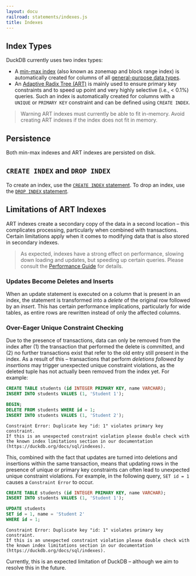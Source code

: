 ```yaml
---
layout: docu
railroad: statements/indexes.js
title: Indexes
---
```


## Index Types

DuckDB currently uses two index types:

* A [min-max index](https://en.wikipedia.org/wiki/Block_Range_Index) (also known as zonemap and block range index) is automatically created for columns of all [general-purpose data types](../sql/data_types/overview).
* An [Adaptive Radix Tree (ART)](https://db.in.tum.de/~leis/papers/ART.pdf) is mainly used to ensure primary key constraints and to speed up point and very highly selective (i.e., < 0.1%) queries. Such an index is automatically created for columns with a `UNIQUE` or `PRIMARY KEY` constraint and can be defined using `CREATE INDEX`.

> Warning ART indexes must currently be able to fit in-memory. Avoid creating ART indexes if the index does not fit in memory.

## Persistence

Both min-max indexes and ART indexes are persisted on disk.

## `CREATE INDEX` and `DROP INDEX`

To create an index, use the [`CREATE INDEX` statement](statements/create_index#create-index).
To drop an index, use the [`DROP INDEX` statement](statements/create_index#drop-index).

## Limitations of ART Indexes

ART indexes create a secondary copy of the data in a second location – this complicates processing, particularly when combined with transactions. Certain limitations apply when it comes to modifying data that is also stored in secondary indexes.

> As expected, indexes have a strong effect on performance, slowing down loading and updates, but speeding up certain queries. Please consult the [Performance Guide](../guides/performance/indexing) for details.

### Updates Become Deletes and Inserts

When an update statement is executed on a column that is present in an index, the statement is transformed into a *delete* of the original row followed by an *insert*.
This has certain performance implications, particularly for wide tables, as entire rows are rewritten instead of only the affected columns.

### Over-Eager Unique Constraint Checking

Due to the presence of transactions, data can only be removed from the index after (1) the transaction that performed the delete is committed, and (2) no further transactions exist that refer to the old entry still present in the index. As a result of this – transactions that perform *deletions followed by insertions* may trigger unexpected unique constraint violations, as the deleted tuple has not actually been removed from the index yet. For example:

```sql
CREATE TABLE students (id INTEGER PRIMARY KEY, name VARCHAR);
INSERT INTO students VALUES (1, 'Student 1');

BEGIN;
DELETE FROM students WHERE id = 1;
INSERT INTO students VALUES (1, 'Student 2');
```

```console
Constraint Error: Duplicate key "id: 1" violates primary key constraint.
If this is an unexpected constraint violation please double check with the known index limitations section in our documentation (https://duckdb.org/docs/sql/indexes).
```

This, combined with the fact that updates are turned into deletions and insertions within the same transaction, means that updating rows in the presence of unique or primary key constraints can often lead to unexpected unique constraint violations. For example, in the following query, `SET id = 1` causes a `Constraint Error` to occur.

```sql
CREATE TABLE students (id INTEGER PRIMARY KEY, name VARCHAR);
INSERT INTO students VALUES (1, 'Student 1');

UPDATE students
SET id = 1, name = 'Student 2'
WHERE id = 1;
```

```console
Constraint Error: Duplicate key "id: 1" violates primary key constraint.
If this is an unexpected constraint violation please double check with the known index limitations section in our documentation (https://duckdb.org/docs/sql/indexes).
```

Currently, this is an expected limitation of DuckDB – although we aim to resolve this in the future.